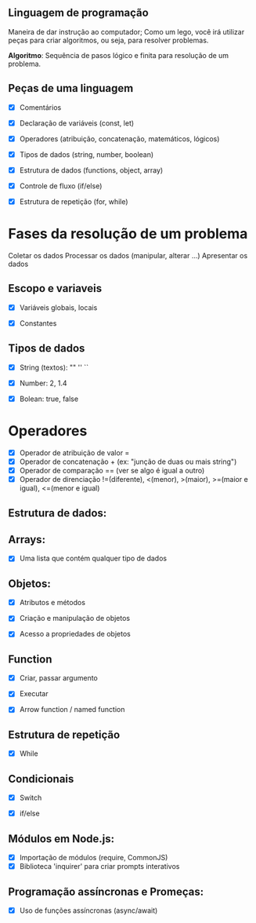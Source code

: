 ## Linguagem de programação
Maneira de dar instrução ao computador;
Como um lego, você irá utilizar peças para criar algoritmos, ou seja, para resolver problemas.


**Algoritmo**: Sequência de pasos lógico e finita para resolução de um problema.


## Peças de uma linguagem
- [x] Comentários
- [x] Declaração de variáveis (const, let)
- [x] Operadores (atribuição, concatenação, matemáticos, lógicos)
- [x] Tipos de dados (string, number, boolean)
- [x] Estrutura de dados (functions, object, array)
- [x] Controle de fluxo (if/else)
- [x] Estrutura de repetição (for, while)


# Fases da resolução de um problema
Coletar os dados
Processar os dados (manipular, alterar ...)
Apresentar os dados


## Escopo e variaveis
- [x] Variáveis globais, locais
- [x] Constantes


## Tipos de dados
- [x] String (textos): "" '' ``
- [x] Number: 2, 1.4
- [x] Bolean: true, false


# Operadores
- [x] Operador de atribuição de valor =
- [x] Operador de concatenação + (ex: "junção de duas ou mais string")       
- [x] Operador de comparação == (ver se algo é igual a outro)
- [x] Operador de direnciação !=(diferente), <(menor), >(maior), >=(maior e igual), <=(menor e igual)

## Estrutura de dados: 
## Arrays:
- [x] Uma lista que contém qualquer tipo de dados


## Objetos:
- [x] Atributos e métodos
- [x] Criação e manipulação de objetos
- [x] Acesso a propriedades de objetos


## Function
- [x] Criar, passar argumento
- [x] Executar
- [x] Arrow function / named function


## Estrutura de repetição 
- [x] While


## Condicionais
- [x] Switch
- [x] if/else


## Módulos em Node.js:
- [x] Importação de módulos (require, CommonJS)
- [x] Biblioteca 'inquirer' para criar prompts interativos

## Programação assíncronas e Promeças:
- [x] Uso de funções assíncronas (async/await)